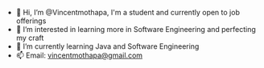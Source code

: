 - 👋 Hi, I’m @Vincentmothapa, I'm a student and currently open to job offerings
- 👀 I’m interested in learning more in Software Engineering and perfecting my craft
- 🌱 I’m currently learning Java and Software Engineering
- 📫 Email: vincentmothapa@gmail.com

<!---
Vincentmothapa/Vincentmothapa is a ✨ special ✨ repository because its `README.md` (this file) appears on your GitHub profile.
You can click the Preview link to take a look at your changes.
--->
